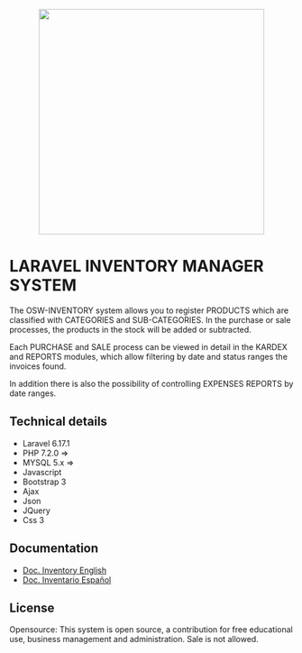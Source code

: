 <p align="center"><img src="https://oswscript.com/images/logo2.png" width="400"></p>

# LARAVEL INVENTORY MANAGER SYSTEM

The OSW-INVENTORY system allows you to register PRODUCTS which are classified with CATEGORIES and SUB-CATEGORIES. In the purchase or sale processes, the products in the stock will be added or subtracted.

Each PURCHASE and SALE process can be viewed in detail in the KARDEX and REPORTS modules, which allow filtering by date and status ranges the invoices found.

In addition there is also the possibility of controlling EXPENSES REPORTS by date ranges.

## Technical details

* Laravel 6.17.1
* PHP 7.2.0 =>
* MYSQL 5.x =>
* Javascript
* Bootstrap 3
* Ajax
* Json
* JQuery
* Css 3

## Documentation
* [Doc. Inventory English](http://inventarioen.oswscript.com/)
* [Doc. Inventario Español](http://inventario.oswscript.com/)

## License
Opensource: This system is open source, a contribution for free educational use, business management and administration. Sale is not allowed.
